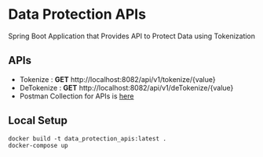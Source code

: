 # Data Protection APIs
 Spring Boot Application that Provides API to Protect Data using Tokenization

## APIs
* Tokenize : **GET** http://localhost:8082/api/v1/tokenize/{value}
* DeTokenize : **GET** http://localhost:8082/api/v1/deTokenize/{value}
* Postman Collection for APIs is [here](https://github.com/pulkits1998/Data-Protection-APIs/blob/master/Data%20Protection%20APIs.postman_collection.json)

## Local Setup
```
docker build -t data_protection_apis:latest .
docker-compose up
```
